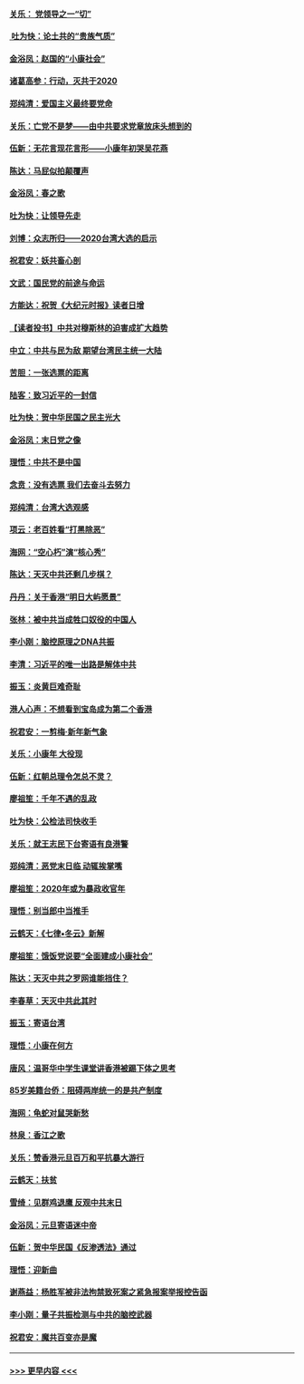 #### [关乐： 党领导之一“切”](../pages/nsc993/n11804505.md?t=01200822) 
#### [ 吐为快：论土共的“贵族气质”](../pages/nsc993/n11804490.md?t=01200822) 
#### [金浴凤：赵国的“小康社会”](../pages/nsc993/n11804452.md?t=01200822) 
#### [诸葛高参：行动，灭共于2020](../pages/nsc993/n11804120.md?t=01200822) 
#### [郑纯清：爱国主义最终要党命](../pages/nsc993/n11802197.md?t=01200822) 
#### [关乐：亡党不是梦——由中共要求党章放床头想到的](../pages/nsc993/n11802156.md?t=01200822) 
#### [伍新：无花言现花言形——小康年初哭吴花燕](../pages/nsc993/n11800044.md?t=01200822) 
#### [陈达：马屁似拍颠覆声](../pages/nsc993/n11800010.md?t=01200822) 
#### [金浴凤：春之歌](../pages/nsc993/n11797687.md?t=01200822) 
#### [吐为快：让领导先走](../pages/nsc993/n11797512.md?t=01200822) 
#### [刘博：众志所归——2020台湾大选的启示](../pages/nsc993/n11796878.md?t=01200822) 
#### [祝君安：妖共畜心剖](../pages/nsc993/n11794273.md?t=01200822) 
#### [文武：国民党的前途与命运](../pages/nsc993/n11794198.md?t=01200822) 
#### [方能达：祝贺《大纪元时报》读者日增](../pages/nsc993/n11793807.md?t=01200822) 
#### [【读者投书】中共对穆斯林的迫害成扩大趋势](../pages/nsc993/n11791371.md?t=01200822) 
#### [中立：中共与民为敌 期望台湾民主统一大陆](../pages/nsc993/n11790392.md?t=01200822) 
#### [苦胆：一张选票的距离](../pages/nsc993/n11788914.md?t=01200822) 
#### [陆客：致习近平的一封信](../pages/nsc993/n11788867.md?t=01200822) 
#### [吐为快：贺中华民国之民主光大](../pages/nsc993/n11788618.md?t=01200822) 
#### [金浴凤：末日党之像](../pages/nsc993/n11787475.md?t=01200822) 
#### [理悟：中共不是中国](../pages/nsc993/n11787463.md?t=01200822) 
#### [念贲：没有选票  我们去奋斗去努力](../pages/nsc993/n11787398.md?t=01200822) 
#### [郑纯清：台湾大选观感](../pages/nsc993/n11786210.md?t=01200822) 
#### [项云：老百姓看“打黑除恶”](../pages/nsc993/n11785398.md?t=01200822) 
#### [海网：“空心朽”演“核心秀”](../pages/nsc993/n11783874.md?t=01200822) 
#### [陈达：天灭中共还剩几步棋？](../pages/nsc993/n11783719.md?t=01200822) 
#### [丹丹：关于香港“明日大屿愿景”](../pages/nsc993/n11783273.md?t=01200822) 
#### [张林：被中共当成牲口奴役的中国人](../pages/nsc993/n11782397.md?t=01200822) 
#### [李小刚：脑控原理之DNA共振](../pages/nsc993/n11780962.md?t=01200822) 
#### [李清：习近平的唯一出路是解体中共](../pages/nsc993/n11780866.md?t=01200822) 
#### [振玉：炎黄巨难奇耻](../pages/nsc993/n11779632.md?t=01200822) 
#### [港人心声：不想看到宝岛成为第二个香港](../pages/nsc993/n11778817.md?t=01200822) 
#### [祝君安：一剪梅‧新年新气象](../pages/nsc993/n11776340.md?t=01200822) 
#### [关乐：小康年 大役现](../pages/nsc993/n11774213.md?t=01200822) 
#### [伍新：红朝总理令怎总不灵？](../pages/nsc993/n11770813.md?t=01200822) 
#### [廖祖笙：千年不遇的乱政](../pages/nsc993/n11770373.md?t=01200822) 
#### [吐为快：公检法司快收手](../pages/nsc993/n11770359.md?t=01200822) 
#### [关乐：就王志民下台寄语有良港警](../pages/nsc993/n11769903.md?t=01200822) 
#### [郑纯清：恶党末日临 动辄挨掌嘴](../pages/nsc993/n11769356.md?t=01200822) 
#### [廖祖笙：2020年或为暴政收官年](../pages/nsc993/n11768216.md?t=01200822) 
#### [理悟：别当郎中当推手](../pages/nsc993/n11768243.md?t=01200822) 
#### [云鹤天：《七律▪冬云》新解](../pages/nsc993/n11768204.md?t=01200822) 
#### [廖祖笙：饿饭党说要“全面建成小康社会”](../pages/nsc993/n11767482.md?t=01200822) 
#### [陈达：天灭中共之罗网谁能挡住？](../pages/nsc993/n11767465.md?t=01200822) 
#### [李春草：天灭中共此其时](../pages/nsc993/n11767452.md?t=01200822) 
#### [振玉：寄语台湾](../pages/nsc993/n11767432.md?t=01200822) 
#### [理悟：小康在何方](../pages/nsc993/n11767394.md?t=01200822) 
#### [唐风：温哥华中学生课堂讲香港被踢下体之思考](../pages/nsc993/n11766848.md?t=01200822) 
#### [85岁美籍台侨：阻碍两岸统一的是共产制度](../pages/nsc993/n11765043.md?t=01200822) 
#### [海网：龟蛇对鼠哭新愁](../pages/nsc993/n11764895.md?t=01200822) 
#### [林泉：香江之歌](../pages/nsc993/n11764415.md?t=01200822) 
#### [关乐：赞香港元旦百万和平抗暴大游行](../pages/nsc993/n11764382.md?t=01200822) 
#### [云鹤天：扶贫](../pages/nsc993/n11764245.md?t=01200822) 
#### [雪绮：见群鸡退鹰  反观中共末日](../pages/nsc993/n11762112.md?t=01200822) 
#### [金浴凤：元旦寄语迷中帝](../pages/nsc993/n11761788.md?t=01200822) 
#### [伍新：贺中华民国《反渗透法》通过](../pages/nsc993/n11761994.md?t=01200822) 
#### [理悟：迎新曲](../pages/nsc993/n11761152.md?t=01200822) 
#### [谢燕益：杨胜军被非法拘禁致死案之紧急报案举报控告函](../pages/nsc993/n11756134.md?t=01200822) 
#### [李小刚：量子共振检测与中共的脑控武器](../pages/nsc993/n11754518.md?t=01200822) 
#### [祝君安：魔共百变亦是魔](../pages/nsc993/n11754469.md?t=01200822) 

----
#### [ >>> 更早内容 <<< ](../indexes/nsc993-earlier.md)

